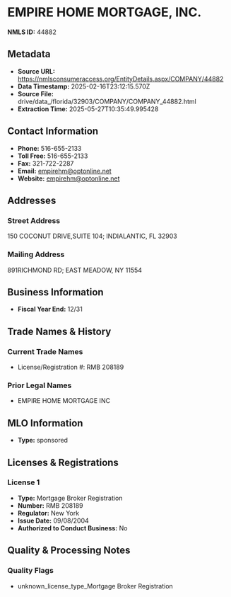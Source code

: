 # EMPIRE HOME MORTGAGE, INC.

**NMLS ID:** 44882

## Metadata
- **Source URL:** https://nmlsconsumeraccess.org/EntityDetails.aspx/COMPANY/44882
- **Data Timestamp:** 2025-02-16T23:12:15.570Z
- **Source File:** drive/data_/florida/32903/COMPANY/COMPANY_44882.html
- **Extraction Time:** 2025-05-27T10:35:49.995428

## Contact Information
- **Phone:** 516-655-2133
- **Toll Free:** 516-655-2133
- **Fax:** 321-722-2287
- **Email:** empirehm@optonline.net
- **Website:** empirehm@optonline.net

## Addresses
### Street Address
150 COCONUT DRIVE,SUITE 104; INDIALANTIC, FL 32903

### Mailing Address
891RICHMOND RD; EAST MEADOW, NY 11554

## Business Information
- **Fiscal Year End:** 12/31

## Trade Names & History
### Current Trade Names
- License/Registration #: RMB 208189

### Prior Legal Names
- EMPIRE HOME MORTGAGE INC

## MLO Information
- **Type:** sponsored

## Licenses & Registrations

### License 1
- **Type:** Mortgage Broker Registration
- **Number:** RMB 208189
- **Regulator:** New York
- **Issue Date:** 09/08/2004
- **Authorized to Conduct Business:** No

## Quality & Processing Notes
### Quality Flags
- unknown_license_type_Mortgage Broker Registration
